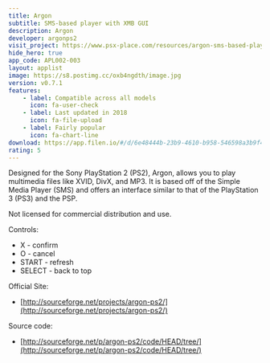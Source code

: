 ```yaml
---
title: Argon
subtitle: SMS-based player with XMB GUI
description: Argon
developer: argonps2
visit_project: https://www.psx-place.com/resources/argon-sms-based-player-with-xmb-gui-by-argonps2.674/extra
hide_hero: true
app_code: APL002-003
layout: applist
image: https://s8.postimg.cc/oxb4ngdth/image.jpg
version: v0.7.1
features:
    - label: Compatible across all models
      icon: fa-user-check
    - label: Last updated in 2018
      icon: fa-file-upload
    - label: Fairly popular
      icon: fa-chart-line
download: https://app.filen.io/#/d/6e48444b-23b9-4610-b958-546598a3b9f4#uFjJP5hPgAyYpCRG4fBgpfWlm8XDh5Ao
rating: 5
---
```


Designed for the Sony PlayStation 2 (PS2), Argon, allows you to play multimedia files like XVID, DivX, and MP3. It is based off of the Simple Media Player (SMS) and offers an interface similar to that of the PlayStation 3 (PS3) and the PSP.  

Not licensed for commercial distribution and use.  

Controls:
- X - confirm
- O - cancel
- START - refresh
- SELECT - back to top

Official Site:
- [http://sourceforge.net/projects/argon-ps2/](http://sourceforge.net/projects/argon-ps2/)
  
Source code:
- [http://sourceforge.net/p/argon-ps2/code/HEAD/tree/](http://sourceforge.net/p/argon-ps2/code/HEAD/tree/)
